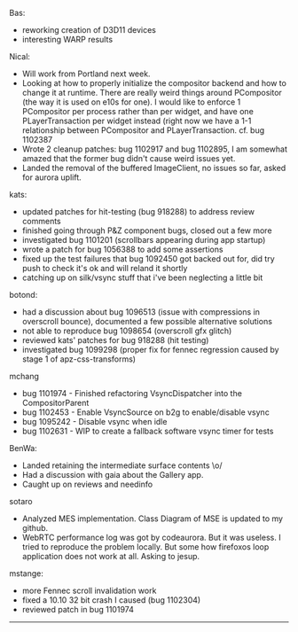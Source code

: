 Bas:
* reworking creation of D3D11 devices
* interesting WARP results

Nical:
* Will work from Portland next week.
* Looking at how to properly initialize the compositor backend and how to change it at runtime. There are really weird things around PCompositor (the way it is used on e10s for one). I would like to enforce 1 PCompositor per process rather than per widget, and have one PLayerTransaction per widget instead (right now we have a 1-1 relationship between PCompositor and PLayerTransaction. cf. bug 1102387
* Wrote 2 cleanup patches: bug 1102917 and bug 1102895, I am somewhat amazed that the former bug didn't cause weird issues yet.
* Landed the removal of the buffered ImageClient, no issues so far, asked for aurora uplift.

kats:
* updated patches for hit-testing (bug 918288) to address review comments
* finished going through P&Z component bugs, closed out a few more
* investigated bug 1101201 (scrollbars appearing during app startup)
* wrote a patch for bug 1056388 to add some assertions
* fixed up the test failures that bug 1092450 got backed out for, did try push to check it's ok and will reland it shortly
* catching up on silk/vsync stuff that i've been neglecting a little bit

botond:
* had a discussion about bug 1096513 (issue with compressions in overscroll bounce), documented a few possible alternative solutions
* not able to reproduce bug 1098654 (overscroll gfx glitch)
* reviewed kats' patches for bug 918288 (hit testing)
* investigated bug 1099298 (proper fix for fennec regression caused by stage 1 of apz-css-transforms)

mchang
* bug 1101974 - Finished refactoring VsyncDispatcher into the CompositorParent
* bug 1102453 - Enable VsyncSource on b2g to enable/disable vsync
* bug 1095242 - Disable vsync when idle
* bug 1102631 - WIP to create a fallback software vsync timer for tests

BenWa:
* Landed retaining the intermediate surface contents \o/
* Had a discussion with gaia about the Gallery app.
* Caught up on reviews and needinfo

sotaro
* Analyzed MES implementation. Class Diagram of  MSE is updated to my github.
* WebRTC performance log was got by codeaurora. But it was useless. I tried to reproduce the problem locally. But some how firefoxos loop application does not work at all. Asking to jesup.

mstange:
* more Fennec scroll invalidation work
* fixed a 10.10 32 bit crash I caused (bug 1102304)
* reviewed patch in bug 1101974

________________


